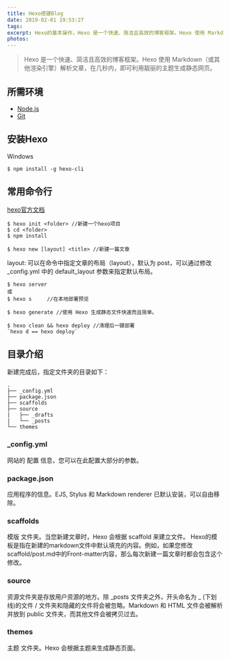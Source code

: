 ```yaml
---
title: Hexo搭建Blog
date: 2019-02-01 19:53:27
tags: 
excerpt: Hexo的基本操作，Hexo 是一个快速、简洁且高效的博客框架。Hexo 使用 Markdown（或其他渲染引擎）解析文章，在几秒内，即可利用靓丽的主题生成静态网页。
photos:
---
```

> Hexo 是一个快速、简洁且高效的博客框架。Hexo 使用 Markdown（或其他渲染引擎）解析文章，在几秒内，即可利用靓丽的主题生成静态网页。

## 所需环境
- [Node.js](https://nodejs.org/en/)
- [Git](https://git-scm.com/)

## 安装Hexo
Windows
```
$ npm install -g hexo-cli
```
## 常用命令行
[hexo官方文档](https://hexo.io/zh-cn/docs/)
```
$ hexo init <folder> //新建一个hexo项目
$ cd <folder>
$ npm install
```

```
$ hexo new [layout] <title> //新建一篇文章
```
layout: 可以在命令中指定文章的布局（layout），默认为 post，可以通过修改 _config.yml 中的 default_layout 参数来指定默认布局。

```
$ hexo server 
或
$ hexo s     //在本地部署预览
```

```
$ hexo generate //使用 Hexo 生成静态文件快速而且简单。
```

```
$ hexo clean && hexo deploy //清理后一键部署
`hexo d == hexo deploy`     
```

## 目录介绍
新建完成后，指定文件夹的目录如下：

```
.
├── _config.yml
├── package.json
├── scaffolds
├── source
|   ├── _drafts
|   └── _posts
└── themes
```
### _config.yml
网站的 配置 信息，您可以在此配置大部分的参数。

### package.json
应用程序的信息。EJS, Stylus 和 Markdown renderer 已默认安装，可以自由移除。

### scaffolds
模版 文件夹。当您新建文章时，Hexo 会根据 scaffold 来建立文件。
Hexo的模板是指在新建的markdown文件中默认填充的内容。例如，如果您修改scaffold/post.md中的Front-matter内容，那么每次新建一篇文章时都会包含这个修改。

### source
资源文件夹是存放用户资源的地方。除 _posts 文件夹之外，开头命名为 _ (下划线)的文件 / 文件夹和隐藏的文件将会被忽略。Markdown 和 HTML 文件会被解析并放到 public 文件夹，而其他文件会被拷贝过去。

### themes
主题 文件夹。Hexo 会根据主题来生成静态页面。